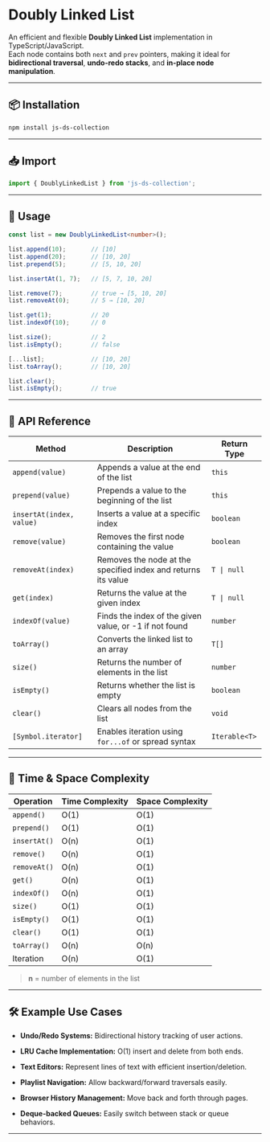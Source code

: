 # Doubly Linked List

An efficient and flexible **Doubly Linked List** implementation in TypeScript/JavaScript.  
Each node contains both `next` and `prev` pointers, making it ideal for **bidirectional traversal**, **undo-redo stacks**, and **in-place node manipulation**.

---

## 📦 Installation

```bash
npm install js-ds-collection
```

---

## 📥 Import

```ts
import { DoublyLinkedList } from 'js-ds-collection';
```

---
## 🚀 Usage

```ts
const list = new DoublyLinkedList<number>();

list.append(10);       // [10]
list.append(20);       // [10, 20]
list.prepend(5);       // [5, 10, 20]

list.insertAt(1, 7);   // [5, 7, 10, 20]

list.remove(7);        // true → [5, 10, 20]
list.removeAt(0);      // 5 → [10, 20]

list.get(1);           // 20
list.indexOf(10);      // 0

list.size();           // 2
list.isEmpty();        // false

[...list];             // [10, 20]
list.toArray();        // [10, 20]

list.clear();
list.isEmpty();        // true
```

---

## 📘 API Reference

| Method                   | Description                                                   | Return Type   |
| ------------------------ | ------------------------------------------------------------- | ------------- |
| `append(value)`          | Appends a value at the end of the list                        | `this`        |
| `prepend(value)`         | Prepends a value to the beginning of the list                 | `this`        |
| `insertAt(index, value)` | Inserts a value at a specific index                           | `boolean`     |
| `remove(value)`          | Removes the first node containing the value                   | `boolean`     |
| `removeAt(index)`        | Removes the node at the specified index and returns its value | `T \| null`   |
| `get(index)`             | Returns the value at the given index                          | `T \| null`   |
| `indexOf(value)`         | Finds the index of the given value, or -1 if not found        | `number`      |
| `toArray()`              | Converts the linked list to an array                          | `T[]`         |
| `size()`                 | Returns the number of elements in the list                    | `number`      |
| `isEmpty()`              | Returns whether the list is empty                             | `boolean`     |
| `clear()`                | Clears all nodes from the list                                | `void`        |
| `[Symbol.iterator]`      | Enables iteration using `for...of` or spread syntax           | `Iterable<T>` |

---

## 🧠 Time & Space Complexity

| Operation    | Time Complexity | Space Complexity |
| ------------ | --------------- | ---------------- |
| `append()`   | O(1)            | O(1)             |
| `prepend()`  | O(1)            | O(1)             |
| `insertAt()` | O(n)            | O(1)             |
| `remove()`   | O(n)            | O(1)             |
| `removeAt()` | O(n)            | O(1)             |
| `get()`      | O(n)            | O(1)             |
| `indexOf()`  | O(n)            | O(1)             |
| `size()`     | O(1)            | O(1)             |
| `isEmpty()`  | O(1)            | O(1)             |
| `clear()`    | O(1)            | O(1)             |
| `toArray()`  | O(n)            | O(n)             |
| Iteration    | O(n)            | O(1)             |

> **n** = number of elements in the list

---

## 🛠️ Example Use Cases
- **Undo/Redo Systems:** Bidirectional history tracking of user actions.

- **LRU Cache Implementation:** O(1) insert and delete from both ends.

- **Text Editors:** Represent lines of text with efficient insertion/deletion.

- **Playlist Navigation:** Allow backward/forward traversals easily.

- **Browser History Management:** Move back and forth through pages.

- **Deque-backed Queues:** Easily switch between stack or queue behaviors.

---